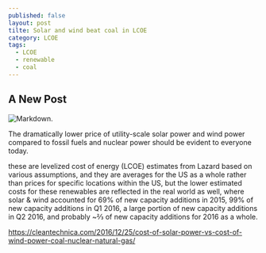 ```yaml
---
published: false
layout: post
tilte: Solar and wind beat coal in LCOE
category: LCOE
tags:
  - LCOE
  - renewable
  - coal
---
```

## A New Post



![Markdown](https://c1cleantechnicacom-wpengine.netdna-ssl.com/files/2016/12/low-solar-energy-costs-wind-energy-costs-LCOE-Lazard-copy.png). 



The dramatically lower price of utility-scale solar power and wind power compared to fossil fuels and nuclear power should be evident to everyone today. 

these are levelized cost of energy (LCOE) estimates from Lazard based on various assumptions, and they are averages for the US as a whole rather than prices for specific locations within the US, but the lower estimated costs for these renewables are reflected in the real world as well, where solar & wind accounted for 69% of new capacity additions in 2015, 99% of new capacity additions in Q1 2016, a large portion of new capacity additions in Q2 2016, and probably ~⅔ of new capacity additions for 2016 as a whole.

https://cleantechnica.com/2016/12/25/cost-of-solar-power-vs-cost-of-wind-power-coal-nuclear-natural-gas/